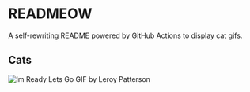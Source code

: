 # READMEOW

A self-rewriting README powered by GitHub Actions to display cat gifs.

## Cats

![Im Ready Lets Go GIF by Leroy Patterson](https://media1.giphy.com/media/CjmvTCZf2U3p09Cn0h/200.gif?cid=9acd02daxj9ud4gh3vbgsje5ac5efhpqjhrvcsn22yp7wj0u&ep=v1_gifs_search&rid=200.gif&ct=g)
